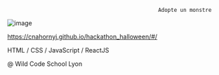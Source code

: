                                                     Adopte un monstre
                                                    
![image](https://user-images.githubusercontent.com/50677355/70391672-ffe3be80-19d7-11ea-8d10-9a141c481981.png)

https://cnahornyj.github.io/hackathon_halloween/#/

HTML / CSS / JavaScript / ReactJS

@ Wild Code School Lyon 

